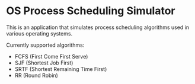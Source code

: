 # OS Process Scheduling Simulator

This is an application that simulates process scheduling algorithms used in various operating systems.

Currently supported algorithms:
- FCFS (First Come First Serve)
- SJF (Shortest Job First)
- SRTF (Shortest Remaining Time First)
- RR (Round Robin)
